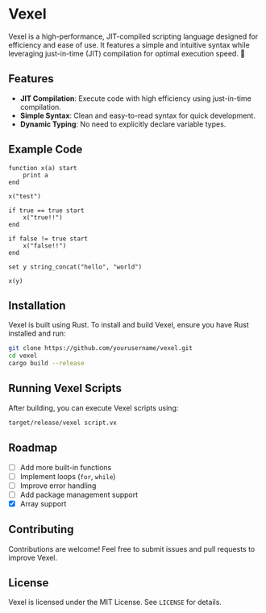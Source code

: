 # Vexel

Vexel is a high-performance, JIT-compiled scripting language designed for efficiency and ease of use. It features a simple and intuitive syntax while leveraging just-in-time (JIT) compilation for optimal execution speed. 🚀

## Features

- **JIT Compilation**: Execute code with high efficiency using just-in-time compilation.
- **Simple Syntax**: Clean and easy-to-read syntax for quick development.
- **Dynamic Typing**: No need to explicitly declare variable types.

## Example Code

```vexel
function x(a) start
    print a
end

x("test")

if true == true start
    x("true!!")
end

if false != true start
    x("false!!")
end

set y string_concat("hello", "world")

x(y)
```

## Installation

Vexel is built using Rust. To install and build Vexel, ensure you have Rust installed and run:

```sh
git clone https://github.com/yourusername/vexel.git
cd vexel
cargo build --release
```

## Running Vexel Scripts

After building, you can execute Vexel scripts using:

```sh
target/release/vexel script.vx
```

## Roadmap

- [ ] Add more built-in functions
- [ ] Implement loops (`for`, `while`)
- [ ] Improve error handling
- [ ] Add package management support
- [x] Array support

## Contributing

Contributions are welcome! Feel free to submit issues and pull requests to improve Vexel.

## License

Vexel is licensed under the MIT License. See `LICENSE` for details.
